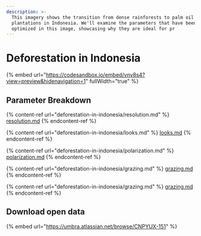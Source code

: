 ```yaml
---
description: >-
  This imagery shows the transition from dense rainforests to palm oil
  plantations in Indonesia. We'll examine the parameters that have been
  optimized in this image, showcasing why they are ideal for pr
---
```


# Deforestation in Indonesia

{% embed url="https://codesandbox.io/embed/vnv8s4?view=preview&hidenavigation=1" fullWidth="true" %}

## Parameter Breakdown

{% content-ref url="deforestation-in-indonesia/resolution.md" %}
[resolution.md](deforestation-in-indonesia/resolution.md)
{% endcontent-ref %}

{% content-ref url="deforestation-in-indonesia/looks.md" %}
[looks.md](deforestation-in-indonesia/looks.md)
{% endcontent-ref %}

{% content-ref url="deforestation-in-indonesia/polarization.md" %}
[polarization.md](deforestation-in-indonesia/polarization.md)
{% endcontent-ref %}

{% content-ref url="deforestation-in-indonesia/grazing.md" %}
[grazing.md](deforestation-in-indonesia/grazing.md)
{% endcontent-ref %}

{% content-ref url="deforestation-in-indonesia/grazing.md" %}
[grazing.md](deforestation-in-indonesia/grazing.md)
{% endcontent-ref %}

## Download open data

{% embed url="https://umbra.atlassian.net/browse/CNPYUX-151" %}

